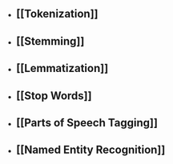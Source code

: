 - ## [[Tokenization]]
- ## [[Stemming]]
- ## [[Lemmatization]]
- ## [[Stop Words]]
- ## [[Parts of Speech Tagging]]
- ## [[Named Entity Recognition]]